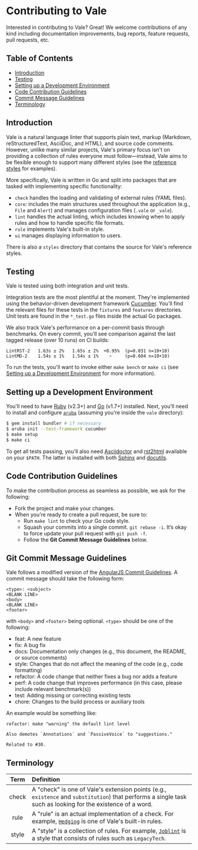 # Contributing to Vale

Interested in contributing to Vale? Great! We welcome contributions of any kind including documentation improvements, bug reports, feature requests, pull requests, etc.

## Table of Contents

* [Introduction](#intro)
* [Testing](#testing)
* [Setting up a Development Environment](#devenv)
* [Code Contribution Guidelines](#code-guidelines)
* [Commit Message Guidelines](#commit-guidelines)
* [Terminology](#terms)

## <a name="intro"></a> Introduction

Vale is a natural language linter that supports plain text, markup (Markdown, reStructuredText, AsciiDoc, and HTML), and source code comments. However, unlike many similar projects, Vale's primary focus isn't on providing a collection of rules everyone must follow&mdash;instead, Vale aims to be flexible enough to support many different styles (see the [reference styles](https://github.com/ValeLint/vale#reference-styles) for examples).

More specifically, Vale is written in Go and split into packages that are tasked with implementing specific functionality:

- `check` handles the loading and validating of external rules (YAML files).
- `core`: includes the main structures used throughout the application (e.g., `File` and `Alert`) and manages configuration files (`.vale` or `_vale`).
- `lint` handles the actual linting, which includes knowing when to apply rules and how to handle specific file formats.
- `rule` implements Vale's built-in style.
- `ui` manages displaying information to users.

There is also a `styles` directory that contains the source for Vale's reference styles.

## <a name="testing"></a> Testing

Vale is tested using both integration and unit tests.

Integration tests are the most plentiful at the moment. They're implemented using the behavior-driven development framework [Cucumber](https://cucumber.io/). You'll find the relevant files for these tests in the `fixtures` and `features` directories. Unit tests are found in the `*_test.go` files inside the actual Go packages.

We also track Vale's performance on a per-commit basis through benchmarks. On every commit, you'll see comparison against the last tagged release (over 10 runs) on CI builds:

```text
LintRST-2   1.63s ± 2%   1.65s ± 2%  +0.95%  (p=0.031 n=10+10)
LintMD-2    1.54s ± 1%   1.54s ± 1%    ~     (p=0.604 n=10+10)
```


To run the tests, you'll want to invoke either `make bench` or `make ci` (see [Setting up a Development Environment]() for more information).

## <a name="devenv"></a> Setting up a Development Environment

You'll need to have [Ruby](https://www.ruby-lang.org/en/downloads/) (v2.3+) and [Go](https://golang.org/) (v1.7+) installed. Next, you'll need to install and configure [`aruba`](https://github.com/cucumber/aruba) (assuming you're inside the `vale` directory):

```bash
$ gem install bundler # if necessary
$ aruba init --test-framework cucumber
$ make setup
$ make ci
```

To get all tests passing, you'll also need [Asciidoctor](http://asciidoctor.org/) and [rst2html](http://docutils.sourceforge.net/docs/user/tools.html#rst2html-py) available on your `$PATH`. The latter is installed with both [Sphinx](http://www.sphinx-doc.org/en/stable/) and [docutils](https://pypi.python.org/pypi/docutils).

## <a name="code-guidelines"></a>  Code Contribution Guidelines

To make the contribution process as seamless as possible, we ask for the following:

* Fork the project and make your changes.
* When you’re ready to create a pull request, be sure to:
    * Run `make lint` to check your Go code style.
    * Squash your commits into a single commit. `git rebase -i`. It’s okay to force update your pull request with `git push -f`.
    * Follow the **Git Commit Message Guidelines** below.

## <a name="commit-guidelines"></a> Git Commit Message Guidelines

Vale follows a modified version of the [AngularJS Commit Guidelines](https://github.com/angular/angular.js/blob/master/CONTRIBUTING.md#-git-commit-guidelines). A commit message should take the following form:

```
<type>: <subject>
<BLANK LINE>
<body>
<BLANK LINE>
<footer>
```

with `<body>` and `<footer>` being optional. `<type>` should be one of the following:

- feat: A new feature
- fix: A bug fix
- docs: Documentation only changes (e.g., this document, the README, or source comments)
- style: Changes that do not affect the meaning of the code (e.g., code formatting)
- refactor: A code change that neither fixes a bug nor adds a feature
- perf: A code change that improves performance (in this case, please include relevant benchmark(s))
- test: Adding missing or correcting existing tests
- chore: Changes to the build process or auxiliary tools

An example would be something like:

```text
refactor: make "warning" the default lint level

Also demotes `Annotations` and `PassiveVoice` to "suggestions."

Related to #30.
```

## <a name="terms"></a> Terminology

| Term  | Definition                                                                                                                                                                        |
|:-----:|:----------------------------------------------------------------------------------------------------------------------------------------------------------------------------------|
| check | A "check" is one of Vale's extension points (e.g., `existence` and `substitution`) that performs a single task such as looking for the existence of a word.                       |
| rule  | A "rule" is an actual implementation of a check. For example, [`Hedging`](https://github.com/ValeLint/vale/blob/master/rule/Hedging.yml) is one of Vale's built-in rules.         |
| style | A "style" is a collection of rules. For example, [`Joblint`](https://github.com/ValeLint/vale/tree/master/styles/Joblint) is a style that consists of rules such as `LegacyTech`. |
